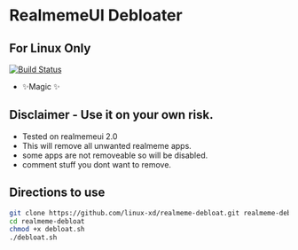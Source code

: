 # RealmemeUI Debloater
## For Linux Only

[![Build Status](https://travis-ci.org/joemccann/dillinger.svg?branch=master)](https://travis-ci.org/joemccann/dillinger)

- ✨Magic ✨

## Disclaimer - Use it on your own risk.

- Tested on realmemeui 2.0
- This will remove all unwanted realmeme apps.
- some apps are not removeable so will be disabled.
- comment stuff you dont want to remove.

## Directions to use

```sh
git clone https://github.com/linux-xd/realmeme-debloat.git realmeme-debloat/
cd realmeme-debloat
chmod +x debloat.sh
./debloat.sh
```
